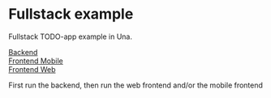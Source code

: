 # Fullstack example

Fullstack TODO-app example in Una.

[Backend](backend) <br/>
[Frontend Mobile](frontend-mobile) <br/>
[Frontend Web](frontend-web) <br/>

First run the backend, then run the web frontend and/or the mobile frontend
